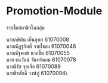 # Promotion-Module

รายชื่อสมาชิกในกลุ่ม

นายกษิติน เย็นอุทก  61070008 \
นายณัฏฐกิตติ์ จายไธสง  61070048 \
นายณัฐพงษ์ นาคชื่น  61070055 \
นาย ธนวัตน์ จันทร์หอม  61070078 \
นายธีธัช จุลเจือ  61070089\
นายธีรศักดิ์ วงษ์ภู่  61070094\

